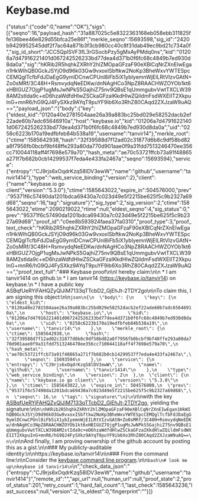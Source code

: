 # Keybase.md
{"status":{"code":0,"name":"OK"},"sigs":[{"seqno":16,"payload_hash":"31a887025c5e8322363168eb058ebb311825ffe136bee46e829d55bfca25e86f","merkle_seqno":15693598,"sig_id":"2420b9429952545ddf2f7ac64a871b3f3cb980cc40c8f31dab49ec9bd21c734a0f","sig_id_short":"JCC5QplSVF3fL3rGSocbPzy5gMxAyPMdq0ns","kid":"01206a7d47916221401d067242526233bd77dea4d371b0f6fc68c4849b7ed930d8da0a","sig":"hKRib2R5hqhkZXRhY2hlZMOpaGFzaF90eXBlCqNrZXnEIwEgan1HkWIhQB0GckJSYjO9d96k03Gw9vxoxISbftkw2NoKp3BheWxvYWTESpcCEMQglTcfbFdJDaEgG9ymlDCnwCPUnl8iFb5iX1ybIyemnWjEILRtVIzvGAtN+Zo0sMRf/3C48H+RsmvydqNeEDKw/dnNAgHCo3NpZ8RAACHWZOYOb1kt6xHBIGUZ7OjgP1ugMsJwNPkS5GajhiZ75nv9QBsE1qUmmgubvVwtTXCLW398AM2stIda9c+eD6hzaWdfdHlwZSCkaGFzaIKkdHlwZQildmFsdWXEIIT2XkpuInG+mnR6/hG9QJ4FySXkz9AYqT9puYF9ib6Xo3RhZ80CAqd2ZXJzaW9uAQ==","payload_json":"{\"body\":{\"key\":{\"eldest_kid\":\"0120a40e2781504aae26a39a883bc25bd029e58252dacb2ef22ade60b7adc65646910a\",\"host\":\"keybase.io\",\"kid\":\"01206a7d47916221401d067242526233bd77dea4d371b0f6fc68c4849b7ed930d8da0a\",\"uid\":\"0258c6223b170a19edfbfeb84b538a19\",\"username\":\"tanvir14\"},\"merkle_root\":{\"ctime\":1585642938,\"hash\":\"32f39588d7f12ad02c31877d6b8c9df58bd82a8f7956fb0bcbf9bf48ffe293a80da770d901aae0f9a31fdd7513246470ee356cc710044118aff4f7698e579a70\",\"hash_meta\":\"ae70c53721ffcb73a91f48865a271f7b682b0cb14299537f7eda4e433fa2467a\",\"seqno\":15693594},\"service\":{\"entropy\":\"CJ9rjs6xOqdrKzq58lDV3ewW\",\"name\":\"github\",\"username\":\"tanvir1414\"},\"type\":\"web_service_binding\",\"version\":2},\"client\":{\"name\":\"keybase.io go client\",\"version\":\"5.3.0\"},\"ctime\":1585643022,\"expire_in\":504576000,\"prev\":\"95371f6c57490da1201bdca69430a7c023d49e5f2215be625f5c9b2327a69d68\",\"seqno\":16,\"tag\":\"signature\"}","sig_type":2,"sig_version":2,"ctime":1585643022,"etime":2090219022,"rtime":null,"eldest_seqno":4,"sig_status":0,"prev":"95371f6c57490da1201bdca69430a7c023d49e5f2215be625f5c9b2327a69d68","proof_id":"c0ee8b593924faea37fa0310","proof_type":3,"proof_text_check":"hKRib2R5hqhkZXRhY2hlZMOpaGFzaF90eXBlCqNrZXnEIwEgan1HkWIhQB0GckJSYjO9d96k03Gw9vxoxISbftkw2NoKp3BheWxvYWTESpcCEMQglTcfbFdJDaEgG9ymlDCnwCPUnl8iFb5iX1ybIyemnWjEILRtVIzvGAtN+Zo0sMRf/3C48H+RsmvydqNeEDKw/dnNAgHCo3NpZ8RAACHWZOYOb1kt6xHBIGUZ7OjgP1ugMsJwNPkS5GajhiZ75nv9QBsE1qUmmgubvVwtTXCLW398AM2stIda9c+eD6hzaWdfdHlwZSCkaGFzaIKkdHlwZQildmFsdWXEIIT2XkpuInG+mnR6/hG9QJ4FySXkz9AYqT9puYF9ib6Xo3RhZ80CAqd2ZXJzaW9uAQ==","proof_text_full":"### Keybase proof\n\nI hereby claim:\n\n  * I am tanvir1414 on github.\n  * I am tanvir14 (https://keybase.io/tanvir14) on keybase.\n  * I have a public key ASBqfUeRYiFAHQZyQlJiM7133qTTcbD2_GjEhJt-2TDY2go\n\nTo claim this, I am signing this object:\n\n```json\n{\n  \"body\": {\n    \"key\": {\n      \"eldest_kid\": \"0120a40e2781504aae26a39a883bc25bd029e58252dacb2ef22ade60b7adc65646910a\",\n      \"host\": \"keybase.io\",\n      \"kid\": \"01206a7d47916221401d067242526233bd77dea4d371b0f6fc68c4849b7ed930d8da0a\",\n      \"uid\": \"0258c6223b170a19edfbfeb84b538a19\",\n      \"username\": \"tanvir14\"\n    },\n    \"merkle_root\": {\n      \"ctime\": 1585642938,\n      \"hash\": \"32f39588d7f12ad02c31877d6b8c9df58bd82a8f7956fb0bcbf9bf48ffe293a80da770d901aae0f9a31fdd7513246470ee356cc710044118aff4f7698e579a70\",\n      \"hash_meta\": \"ae70c53721ffcb73a91f48865a271f7b682b0cb14299537f7eda4e433fa2467a\",\n      \"seqno\": 15693594\n    },\n    \"service\": {\n      \"entropy\": \"CJ9rjs6xOqdrKzq58lDV3ewW\",\n      \"name\": \"github\",\n      \"username\": \"tanvir1414\"\n    },\n    \"type\": \"web_service_binding\",\n    \"version\": 2\n  },\n  \"client\": {\n    \"name\": \"keybase.io go client\",\n    \"version\": \"5.3.0\"\n  },\n  \"ctime\": 1585643022,\n  \"expire_in\": 504576000,\n  \"prev\": \"95371f6c57490da1201bdca69430a7c023d49e5f2215be625f5c9b2327a69d68\",\n  \"seqno\": 16,\n  \"tag\": \"signature\"\n}\n```\n\nwith the key [ASBqfUeRYiFAHQZyQlJiM7133qTTcbD2_GjEhJt-2TDY2go](https://keybase.io/tanvir14), yielding the signature:\n\n```\nhKRib2R5hqhkZXRhY2hlZMOpaGFzaF90eXBlCqNrZXnEIwEgan1HkWIhQB0GckJSYjO9d96k03Gw9vxoxISbftkw2NoKp3BheWxvYWTESpcCEMQglTcfbFdJDaEgG9ymlDCnwCPUnl8iFb5iX1ybIyemnWjEILRtVIzvGAtN+Zo0sMRf/3C48H+RsmvydqNeEDKw/dnNAgHCo3NpZ8RAACHWZOYOb1kt6xHBIGUZ7OjgP1ugMsJwNPkS5GajhiZ75nv9QBsE1qUmmgubvVwtTXCLW398AM2stIda9c+eD6hzaWdfdHlwZSCkaGFzaIKkdHlwZQildmFsdWXEIIT2XkpuInG+mnR6/hG9QJ4FySXkz9AYqT9puYF9ib6Xo3RhZ80CAqd2ZXJzaW9uAQ==\n\n```\n\nAnd finally, I am proving ownership of the github account by posting this as a gist.\n\n### My publicly-auditable identity:\n\nhttps://keybase.io/tanvir14\n\n### From the command line:\n\nConsider the [keybase command line program](https://keybase.io/download).\n\n```bash\n# look me up\nkeybase id tanvir14\n```\n","check_data_json":"{\"entropy\":\"CJ9rjs6xOqdrKzq58lDV3ewW\",\"name\":\"github\",\"username\":\"tanvir1414\"}","remote_id":"","api_url":null,"human_url":null,"proof_state":2,"proof_status":201,"retry_count":1,"hard_fail_count":1,"last_check":1585643236,"last_success":null,"version":2,"is_eldest":0,"fingerprint":""}]}
